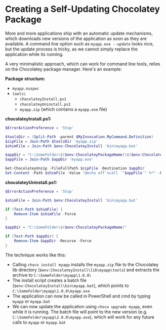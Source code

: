 # Creating a Self-Updating Chocolatey Package

More and more applications ship with an automatic update mechanisms, which
downloads new versions of the application as soon as they are available. A
command line option such as `myapp.exe --update` looks nice, but the update
process is tricky, as we cannot simply replace the application while its
running.

A very minimalistic approach, which can work for command line tools, relies on
the Chocolatey package manager. Here's an example:

**Package structure:**

- `myapp.nuspec`
- `tools\`
  - `chocolateyInstall.ps1`
  - `chocolateyUninstall.ps1`
  - `myapp.zip` (which contains a `myapp.exe` file)

**chocolateyInstall.ps1:**

``` powershell
$ErrorActionPreference = 'Stop'

$toolsDir = (Split-Path -parent $MyInvocation.MyCommand.Definition)
$zipFile = Join-Path $toolsDir 'myapp.zip'
$shimFile = Join-Path $env:ChocolateyInstall 'bin\myapp.bat'

$appDir = "C:\SomeFolder\$($env:ChocolateyPackageName)\$($env:ChocolateyPackageVersion)"
$appFile = Join-Path $appDir 'myapp.exe'

Get-ChocolateyUnzip -FileFullPath $zipFile -Destination $appDir
Set-Content -Path $shimFile -Value "@echo off`ncall `"$appFile`" %*" -Force
```

**chocolateyUninstall.ps1:**

``` powershell
$ErrorActionPreference = 'Stop'

$shimFile = Join-Path $env:ChocolateyInstall 'bin\myapp.bat'

if (Test-Path $shimFile) {
    Remove-Item $shimFile -Force
}

$appDir = "C:\SomeFolder\$($env:ChocolateyPackageName)"

if (Test-Path $appDir) {
    Remove-Item $appDir -Recurse -Force
}
```

The technique works like this:

- Calling `choco install myapp` installs the `myapp.zip` file to the Chocolatey
  lib directory (`$env:ChocolateyInstall\lib\myapp\tools`) and extracts the
  archive to `C:\SomeFolder\myapp\1.0.0\`
- The install script creates a batch file
  (`$env:ChocolateyInstall\bin\myapp.bat`), which points to
  `C:\SomeFolder\myapp\1.0.0\myapp.exe`
- The application can now be called in PowerShell and cmd by typing `myapp` or
  `myapp.bat`
- We can now update the application using `choco upgrade myapp`, even while it
  is running. The batch file will point to the new version (e.g.
  `C:\SomeFolder\myapp\2.0.0\myapp.exe`), which will work for any future calls
  to `myapp` or `myapp.bat`
